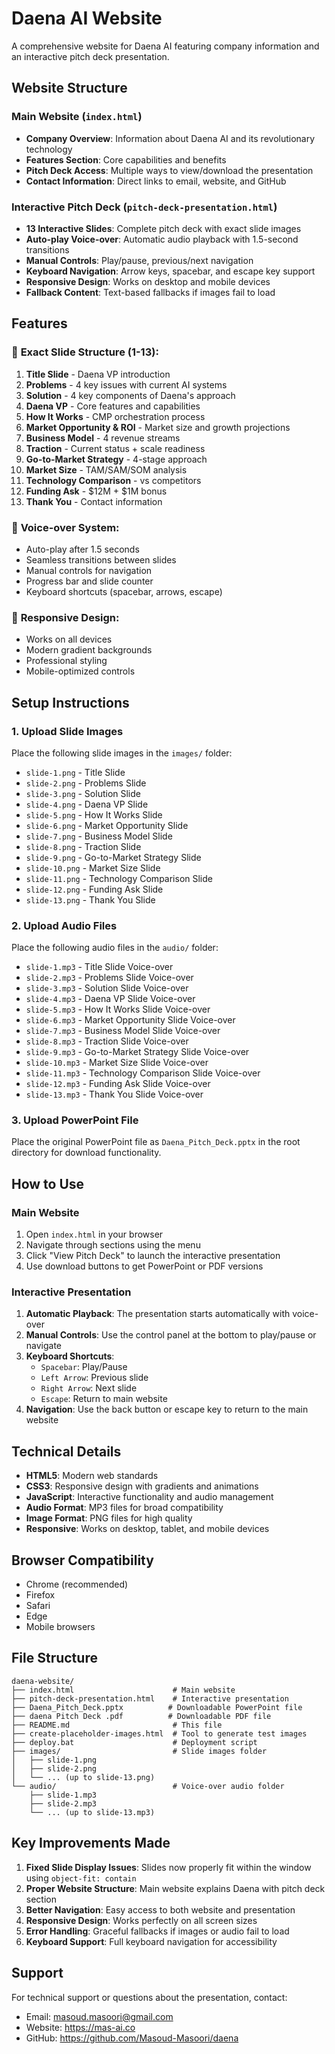 # Daena AI Website

A comprehensive website for Daena AI featuring company information and an interactive pitch deck presentation.

## Website Structure

### Main Website (`index.html`)
- **Company Overview**: Information about Daena AI and its revolutionary technology
- **Features Section**: Core capabilities and benefits
- **Pitch Deck Access**: Multiple ways to view/download the presentation
- **Contact Information**: Direct links to email, website, and GitHub

### Interactive Pitch Deck (`pitch-deck-presentation.html`)
- **13 Interactive Slides**: Complete pitch deck with exact slide images
- **Auto-play Voice-over**: Automatic audio playback with 1.5-second transitions
- **Manual Controls**: Play/pause, previous/next navigation
- **Keyboard Navigation**: Arrow keys, spacebar, and escape key support
- **Responsive Design**: Works on desktop and mobile devices
- **Fallback Content**: Text-based fallbacks if images fail to load

## Features

### 🎯 **Exact Slide Structure (1-13):**
1. **Title Slide** - Daena VP introduction
2. **Problems** - 4 key issues with current AI systems
3. **Solution** - 4 key components of Daena's approach
4. **Daena VP** - Core features and capabilities
5. **How It Works** - CMP orchestration process
6. **Market Opportunity & ROI** - Market size and growth projections
7. **Business Model** - 4 revenue streams
8. **Traction** - Current status + scale readiness
9. **Go-to-Market Strategy** - 4-stage approach
10. **Market Size** - TAM/SAM/SOM analysis
11. **Technology Comparison** - vs competitors
12. **Funding Ask** - $12M + $1M bonus
13. **Thank You** - Contact information

### 🎵 **Voice-over System:**
- Auto-play after 1.5 seconds
- Seamless transitions between slides
- Manual controls for navigation
- Progress bar and slide counter
- Keyboard shortcuts (spacebar, arrows, escape)

### 📱 **Responsive Design:**
- Works on all devices
- Modern gradient backgrounds
- Professional styling
- Mobile-optimized controls

## Setup Instructions

### 1. Upload Slide Images
Place the following slide images in the `images/` folder:
- `slide-1.png` - Title Slide
- `slide-2.png` - Problems Slide
- `slide-3.png` - Solution Slide
- `slide-4.png` - Daena VP Slide
- `slide-5.png` - How It Works Slide
- `slide-6.png` - Market Opportunity Slide
- `slide-7.png` - Business Model Slide
- `slide-8.png` - Traction Slide
- `slide-9.png` - Go-to-Market Strategy Slide
- `slide-10.png` - Market Size Slide
- `slide-11.png` - Technology Comparison Slide
- `slide-12.png` - Funding Ask Slide
- `slide-13.png` - Thank You Slide

### 2. Upload Audio Files
Place the following audio files in the `audio/` folder:
- `slide-1.mp3` - Title Slide Voice-over
- `slide-2.mp3` - Problems Slide Voice-over
- `slide-3.mp3` - Solution Slide Voice-over
- `slide-4.mp3` - Daena VP Slide Voice-over
- `slide-5.mp3` - How It Works Slide Voice-over
- `slide-6.mp3` - Market Opportunity Slide Voice-over
- `slide-7.mp3` - Business Model Slide Voice-over
- `slide-8.mp3` - Traction Slide Voice-over
- `slide-9.mp3` - Go-to-Market Strategy Slide Voice-over
- `slide-10.mp3` - Market Size Slide Voice-over
- `slide-11.mp3` - Technology Comparison Slide Voice-over
- `slide-12.mp3` - Funding Ask Slide Voice-over
- `slide-13.mp3` - Thank You Slide Voice-over

### 3. Upload PowerPoint File
Place the original PowerPoint file as `Daena_Pitch_Deck.pptx` in the root directory for download functionality.

## How to Use

### Main Website
1. Open `index.html` in your browser
2. Navigate through sections using the menu
3. Click "View Pitch Deck" to launch the interactive presentation
4. Use download buttons to get PowerPoint or PDF versions

### Interactive Presentation
1. **Automatic Playback**: The presentation starts automatically with voice-over
2. **Manual Controls**: Use the control panel at the bottom to play/pause or navigate
3. **Keyboard Shortcuts**:
   - `Spacebar`: Play/Pause
   - `Left Arrow`: Previous slide
   - `Right Arrow`: Next slide
   - `Escape`: Return to main website
4. **Navigation**: Use the back button or escape key to return to the main website

## Technical Details

- **HTML5**: Modern web standards
- **CSS3**: Responsive design with gradients and animations
- **JavaScript**: Interactive functionality and audio management
- **Audio Format**: MP3 files for broad compatibility
- **Image Format**: PNG files for high quality
- **Responsive**: Works on desktop, tablet, and mobile devices

## Browser Compatibility

- Chrome (recommended)
- Firefox
- Safari
- Edge
- Mobile browsers

## File Structure

```
daena-website/
├── index.html                      # Main website
├── pitch-deck-presentation.html    # Interactive presentation
├── Daena_Pitch_Deck.pptx          # Downloadable PowerPoint file
├── daena Pitch Deck .pdf          # Downloadable PDF file
├── README.md                       # This file
├── create-placeholder-images.html  # Tool to generate test images
├── deploy.bat                      # Deployment script
├── images/                         # Slide images folder
│   ├── slide-1.png
│   ├── slide-2.png
│   └── ... (up to slide-13.png)
└── audio/                          # Voice-over audio folder
    ├── slide-1.mp3
    ├── slide-2.mp3
    └── ... (up to slide-13.mp3)
```

## Key Improvements Made

1. **Fixed Slide Display Issues**: Slides now properly fit within the window using `object-fit: contain`
2. **Proper Website Structure**: Main website explains Daena with pitch deck section
3. **Better Navigation**: Easy access to both website and presentation
4. **Responsive Design**: Works perfectly on all screen sizes
5. **Error Handling**: Graceful fallbacks if images or audio fail to load
6. **Keyboard Support**: Full keyboard navigation for accessibility

## Support

For technical support or questions about the presentation, contact:
- Email: masoud.masoori@gmail.com
- Website: https://mas-ai.co
- GitHub: https://github.com/Masoud-Masoori/daena